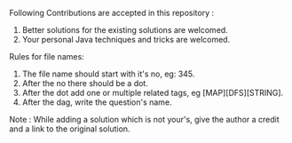 Following Contributions are accepted in this repository : 

1) Better solutions for the existing solutions are welcomed.
2) Your personal Java techniques and tricks are welcomed. 

Rules for file names:
1) The file name should start with it's no, eg: 345.
2) After the no there should be a dot.
3) After the dot add one or multiple related tags, eg [MAP][DFS][STRING].
4) After the dag, write the question's name.

Note : While adding a solution which is not your's, give the author a credit and a link to the original solution. 
